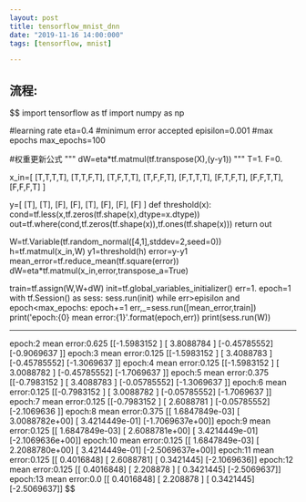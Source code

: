 ```yaml
---
layout: post
title: tensorflow_mnist_dnn
date: "2019-11-16 14:00:000"
tags: [tensorflow, mnist]

---
```


## 流程:

$$
import tensorflow as tf
import numpy as np

#learning rate
eta=0.4
#minimum error accepted
episilon=0.001
#max epochs
max_epochs=100

#权重更新公式
"""
dW=eta*tf.matmul(tf.transpose(X),(y-y1))
"""
T=1.
F=0.

x_in=[
    [T,T,T,T],
    [T,T,F,T],
    [T,F,T,T],
    [T,F,F,T],
    [F,T,T,T],
    [F,T,F,T],
    [F,F,T,T],
    [F,F,F,T]
]

y=[ [T],
    [T],
    [F],
    [F],
    [T],
    [F],
    [F],
    [F]
]
def threshold(x):
    cond=tf.less(x,tf.zeros(tf.shape(x),dtype=x.dtype))
    out=tf.where(cond,tf.zeros(tf.shape(x)),tf.ones(tf.shape(x)))
    return out


W=tf.Variable(tf.random_normal([4,1],stddev=2,seed=0))
h=tf.matmul(x_in,W)
y1=threshold(h)
error=y-y1
mean_error=tf.reduce_mean(tf.square(error))
dW=eta*tf.matmul(x_in,error,transpose_a=True)

train=tf.assign(W,W+dW)
init=tf.global_variables_initializer()
err=1.
epoch=1
with tf.Session() as sess:
    sess.run(init)
    while err>episilon and epoch<max_epochs:
        epoch+=1
        err,_=sess.run([mean_error,train])
        print('epoch:{0} mean error:{1}'.format(epoch,err))
        print(sess.run(W))


----------------------------
epoch:2 mean error:0.625
[[-1.5983152 ]
 [ 3.8088784 ]
 [-0.45785552]
 [-0.9069637 ]]
epoch:3 mean error:0.125
[[-1.5983152 ]
 [ 3.4088783 ]
 [-0.45785552]
 [-1.3069637 ]]
epoch:4 mean error:0.125
[[-1.5983152 ]
 [ 3.0088782 ]
 [-0.45785552]
 [-1.7069637 ]]
epoch:5 mean error:0.375
[[-0.7983152 ]
 [ 3.4088783 ]
 [-0.05785552]
 [-1.3069637 ]]
epoch:6 mean error:0.125
[[-0.7983152 ]
 [ 3.0088782 ]
 [-0.05785552]
 [-1.7069637 ]]
epoch:7 mean error:0.125
[[-0.7983152 ]
 [ 2.6088781 ]
 [-0.05785552]
 [-2.1069636 ]]
epoch:8 mean error:0.375
[[ 1.6847849e-03]
 [ 3.0088782e+00]
 [ 3.4214449e-01]
 [-1.7069637e+00]]
epoch:9 mean error:0.125
[[ 1.6847849e-03]
 [ 2.6088781e+00]
 [ 3.4214449e-01]
 [-2.1069636e+00]]
epoch:10 mean error:0.125
[[ 1.6847849e-03]
 [ 2.2088780e+00]
 [ 3.4214449e-01]
 [-2.5069637e+00]]
epoch:11 mean error:0.125
[[ 0.4016848]
 [ 2.6088781]
 [ 0.3421445]
 [-2.1069636]]
epoch:12 mean error:0.125
[[ 0.4016848]
 [ 2.208878 ]
 [ 0.3421445]
 [-2.5069637]]
epoch:13 mean error:0.0
[[ 0.4016848]
 [ 2.208878 ]
 [ 0.3421445]
 [-2.5069637]]
$$

